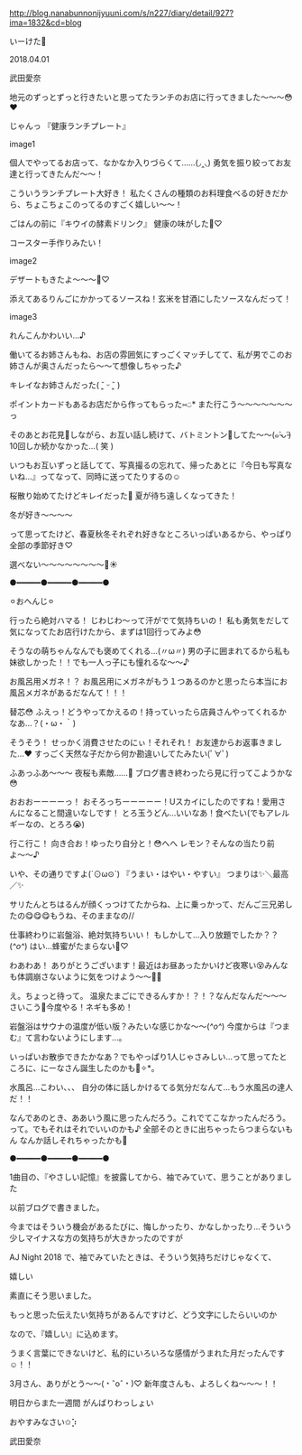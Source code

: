 http://blog.nanabunnonijyuuni.com/s/n227/diary/detail/927?ima=1832&cd=blog





いーけた🍴

2018.04.01

武田愛奈



地元のずっとずっと行きたいと思ってたランチのお店に行ってきました〜〜〜😳❤️




じゃんっ
『健康ランチプレート』

image1




個人でやってるお店って、なかなか入りづらくて……(◞‸◟)
勇気を振り絞ってお友達と行ってきたんだ〜〜！



こういうランチプレート大好き！
私たくさんの種類のお料理食べるの好きだから、ちょこちょこのってるのすごく嬉しい〜〜！















ごはんの前に『キウイの酵素ドリンク』
健康の味がした🥝♡

コースター手作りみたい！

image2











デザートもきたよ〜〜〜🍰♡

添えてあるりんごにかかってるソースね！玄米を甘酒にしたソースなんだって！

image3



れんこんかわいい…♪









働いてるお姉さんもね、お店の雰囲気にすっごくマッチしてて、私が男でこのお姉さんが奥さんだったら〜〜て想像しちゃった♪

キレイなお姉さんだった( ˘͈ ᵕ ˘͈ )











ポイントカードもあるお店だから作ってもらった⑅︎◡̈︎*
また行こう〜〜〜〜〜〜〜っ















そのあとお花見🌸しながら、お互い話し続けて、バトミントン🏸してた〜〜(๑˃̵ᴗ˂̵)
10回しか続かなかった…( 笑 )


いつもお互いずっと話してて、写真撮るの忘れて、帰ったあとに『今日も写真ないね…』ってなって、同時に送ってたりするの☺️








桜散り始めてたけどキレイだった🌸
夏が待ち遠しくなってきた！











冬が好き〜〜〜〜









って思ってたけど、春夏秋冬それぞれ好きなところいっぱいあるから、やっぱり全部の季節好き♡








選べない〜〜〜〜〜〜〜〜🙈☀️












●︎━︎━︎━︎━︎━︎●︎━︎━︎━︎━︎━︎●︎━︎━︎━︎━︎━︎●︎



⚪︎おへんじ⚪︎


行ったら絶対ハマる！
じわじわ〜って汗がでて気持ちいの！
私も勇気をだして気になってたお店行けたから、まずは1回行ってみよ😳


そうなの萌ちゃんなんでも褒めてくれる…(〃ω〃)
男の子に囲まれてるから私も妹欲しかった！！でも一人っ子にも憧れるな〜〜♪


お風呂用メガネ！？
お風呂用にメガネがもう１つあるのかと思ったら本当にお風呂メガネがあるだなんて！！！


替芯😳
ふえっ！どうやってかえるの！持っていったら店員さんやってくれるかなあ…？(・ω・｀)


そうそう！
せっかく消費させたのにぃ！それそれ！
お友達からお返事きました…❤︎
すっごく天然な子だから何か勘違いしてたみたい(ﾟ∀ﾟ)


ふあっふあ〜〜〜
夜桜も素敵……🌸
ブログ書き終わったら見に行ってこようかな😳


おおおーーーーっ！
おそろっちーーーーー！Uスカイにしたのですね！愛用さんになること間違いなしです！
とろ玉うどん…いいなあ！食べたい(でもアレルギーなの、とろろ😭)


行こ行こ！
向き合お！ゆったり自分と！😳へへ
レモン？そんなの当たり前よ〜〜♪


いや、その通りですよ(´⊙ω⊙`)
『うまい・はやい・やすい』
つまりは✨＼最高／✨


サリたんとちはるんが顔くっつけてたからね、上に乗っかって、だんご三兄弟したの😋😋😋もうね、そのままなの//


仕事終わりに岩盤浴、絶対気持ちいい！
もしかして…入り放題でしたか？？(*^o^*)
はい…蜂蜜がたまらない🐝♡


わあわあ！
ありがとうございます！最近はお昼あったかいけど夜寒い😵みんなも体調崩さないように気をつけよう〜〜💪🏻


え。ちょっと待って。
温泉たまごにできるんすか！？！？なんだなんだ〜〜〜さいこう🥚今度やる！ネギも多め！


岩盤浴はサウナの温度が低い版？みたいな感じかな〜〜(*^o^*)
今度からは『つまむ』て言わないようにします…。


いっぱいお散歩できたかなあ？でもやっぱり1人じゃさみしい…って思ってたところに、にーなさん誕生したのかも🤗✧︎*。


水風呂…こわい、、、
自分の体に話しかけるてる気分だなんて…もう水風呂の達人だ！！


なんであのとき、ああいう風に思ったんだろう。これでてこなかったんだろう。って。でもそれはそれでいいのかも♪
全部そのときに出ちゃったらつまらないもん
なんか話しそれちゃったかも🙈



●︎━︎━︎━︎━︎━︎●︎━︎━︎━︎━︎━︎●︎━︎━︎━︎━︎━︎●︎











1曲目の、『やさしい記憶』を披露してから、袖でみていて、思うことがありました




以前ブログで書きました。




今まではそういう機会があるたびに、悔しかったり、かなしかったり…そういう少しマイナスな方の気持ちが大きかったのですが






AJ Night 2018
で、袖でみていたときは、そういう気持ちだけじゃなくて、

嬉しい

素直にそう思いました。






もっと思った伝えたい気持ちがあるんですけど、どう文字にしたらいいのか


なので、『嬉しい』に込めます。


うまく言葉にできないけど、私的にいろいろな感情がうまれた月だったんです☺️！！











3月さん、ありがとう〜〜(﹡ˆoˆ﹡)♡
新年度さんも、よろしくね〜〜〜！！



明日からまた一週間
がんばりわっしょい









おやすみなさい✩︎⡱

武田愛奈 